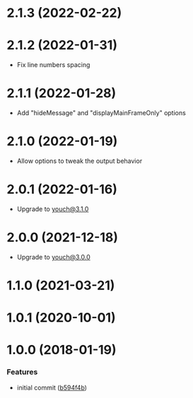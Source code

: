 <a name="2.1.3"></a>
# 2.1.3 (2022-02-22)

<a name="2.1.2"></a>
# 2.1.2 (2022-01-31)

- Fix line numbers spacing

<a name="2.1.1"></a>
# 2.1.1 (2022-01-28)

- Add "hideMessage" and "displayMainFrameOnly" options

<a name="2.1.0"></a>
# 2.1.0 (2022-01-19)

- Allow options to tweak the output behavior

<a name="2.0.1"></a>
# 2.0.1 (2022-01-16)

- Upgrade to youch@3.1.0

<a name="2.0.0"></a>
# 2.0.0 (2021-12-18)

- Upgrade to youch@3.0.0

<a name="1.1.0"></a>
# 1.1.0 (2021-03-21)

<a name="1.0.1"></a>
# 1.0.1 (2020-10-01)


<a name="1.0.0"></a>
# 1.0.0 (2018-01-19)


### Features

* initial commit ([b594f4b](https://github.com/poppinss/youch-terminal/commit/b594f4b))



